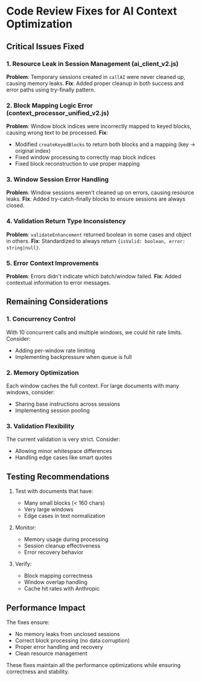 # Code Review Fixes for AI Context Optimization

## Critical Issues Fixed

### 1. Resource Leak in Session Management (ai_client_v2.js)

**Problem**: Temporary sessions created in `callAI` were never cleaned up, causing memory leaks. **Fix**: Added proper cleanup in both success and error paths using try-finally pattern.

### 2. Block Mapping Logic Error (context_processor_unified_v2.js)

**Problem**: Window block indices were incorrectly mapped to keyed blocks, causing wrong text to be processed. **Fix**:

- Modified `createKeyedBlocks` to return both blocks and a mapping (key -> original index)
- Fixed window processing to correctly map block indices
- Fixed block reconstruction to use proper mapping

### 3. Window Session Error Handling

**Problem**: Window sessions weren't cleaned up on errors, causing resource leaks. **Fix**: Added try-catch-finally blocks to ensure sessions are always closed.

### 4. Validation Return Type Inconsistency

**Problem**: `validateEnhancement` returned boolean in some cases and object in others. **Fix**: Standardized to always return `{isValid: boolean, error: string|null}`.

### 5. Error Context Improvements

**Problem**: Errors didn't indicate which batch/window failed. **Fix**: Added contextual information to error messages.

## Remaining Considerations

### 1. Concurrency Control

With 10 concurrent calls and multiple windows, we could hit rate limits. Consider:

- Adding per-window rate limiting
- Implementing backpressure when queue is full

### 2. Memory Optimization

Each window caches the full context. For large documents with many windows, consider:

- Sharing base instructions across sessions
- Implementing session pooling

### 3. Validation Flexibility

The current validation is very strict. Consider:

- Allowing minor whitespace differences
- Handling edge cases like smart quotes

## Testing Recommendations

1. Test with documents that have:
   - Many small blocks (< 160 chars)
   - Very large windows
   - Edge cases in text normalization

2. Monitor:
   - Memory usage during processing
   - Session cleanup effectiveness
   - Error recovery behavior

3. Verify:
   - Block mapping correctness
   - Window overlap handling
   - Cache hit rates with Anthropic

## Performance Impact

The fixes ensure:

- No memory leaks from unclosed sessions
- Correct block processing (no data corruption)
- Proper error handling and recovery
- Clean resource management

These fixes maintain all the performance optimizations while ensuring correctness and stability.
